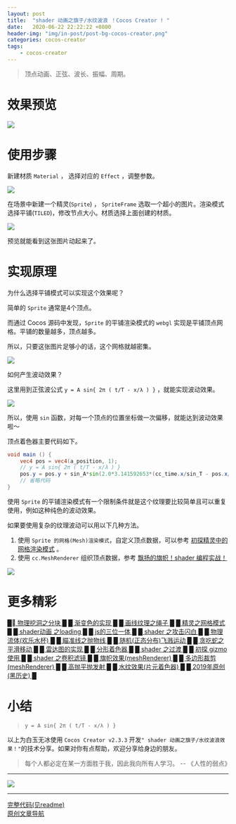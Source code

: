 ```yaml
---
layout: post
title:  "shader 动画之旗子/水纹波浪 ！Cocos Creator ! "
date:   2020-06-22 22:22:22 +0800
header-img: "img/in-post/post-bg-cocos-creator.png"
categories: cocos-creator
tags:
    - cocos-creator
---
```


> 顶点动画、正弦、波长、振幅、周期。   

# 效果预览

![](/img/in-post/202006/22-01.gif)   


# 使用步骤

新建材质 `Material` ， 选择对应的 `Effect` ，调整参数。      

![](/img/in-post/202006/22-02.jpg)   

在场景中新建一个精灵(`Sprite`) ， `SpriteFrame` 选取一个超小的图片。渲染模式选择平铺(`TILED`)，修改节点大小。材质选择上面创建的材质。   

![](/img/in-post/202006/22-03.jpg)   

预览就能看到这张图片动起来了。      

# 实现原理

为什么选择平铺模式可以实现这个效果呢？  

简单的 `Sprite` 通常是4个顶点。  

而通过 Cocos 源码中发现，`Sprite` 的平铺渲染模式的 `webgl` 实现是平铺顶点网格。平铺的数量越多，顶点越多。  

所以，只要这张图片足够小的话，这个网格就越密集。   

![](/img/in-post/202006/22-04.jpg)   

如何产生波动效果？   

这里用到正弦波公式  `y = A sin{ 2π ( t/T - x/λ ) }` ，就能实现波动效果。  

![](/img/in-post/202006/22-05.jpg)   

所以，使用 `sin` 函数，对每一个顶点的位置坐标做一次偏移，就能达到波动效果啦～   

顶点着色器主要代码如下。  

```glsl
void main () {
    vec4 pos = vec4(a_position, 1);
    // y = A sin{ 2π ( t/T - x/λ ) }
    pos.y = pos.y + sin_A*sin(2.0*3.141592653*(cc_time.x/sin_T - pos.x/sin_lamda));
    // 省略代码
}
```

使用 `Sprite` 的平铺渲染模式有一个限制条件就是这个纹理要比较简单且可以重复使用，例如这种纯色的波动效果。  

如果要使用复杂的纹理波动可以用以下几种方法。

1. 使用 `Sprite 的网格(Mesh)渲染模式`，自定义顶点数据，可以参考 [初探精灵中的网格渲染模式](https://mp.weixin.qq.com/s/2FcixeoV-Fg-7OodILECeg) 。   
2. 使用 `cc.MeshRenderer` 组织顶点数据，参考 [飘扬的旗帜！shader 编程实战！](https://mp.weixin.qq.com/s/E5ZjzIFozvPRIIytmtiuTQ)   

![](/img/in-post/202006/22-06.jpg)   


# 更多精彩

[█    物理挖洞之分块    █](https://mp.weixin.qq.com/s/5JbIX7kHyZoGvJjGrXaZug)   [█    渐变色的实现    █](https://mp.weixin.qq.com/s/8pMNeD78fBvF480xiGJCVQ)   [█    画线纹理之绳子    █](https://mp.weixin.qq.com/s/QvJ2DHFhUxO3doNviCqBIg)   [█    精灵之网格模式    █](https://mp.weixin.qq.com/s/2FcixeoV-Fg-7OodILECeg)   [█    shader动画 之loading    █](https://mp.weixin.qq.com/s/QhKzmtpwiQgOzsGPcBHSJQ)   [█    js的三位一体    █](https://mp.weixin.qq.com/s/6wq5ekTtyF_LO_oFBb1vRA)   [█    shader 之攻击闪白    █](https://mp.weixin.qq.com/s/3_ShiqpcJDsBcgeszAMT3Q)  [█    物理流体(欢乐水杯)    █](https://mp.weixin.qq.com/s/8Kz0l46YWxcx6cLukAnt9w)   [█    瞄准线之抛物线    █](https://mp.weixin.qq.com/s/Z-7zQuvjIaBzyQRJslH7bQ)   [█    随机(正态分布)飞溅运动    █](https://mp.weixin.qq.com/s/Qu9Uy55KvUX5sSLt_PTUJQ)   [█    贪吃蛇之平滑移动    █](https://mp.weixin.qq.com/s/qZ7CGFRmncxvQZ0Hhs4g5g)   [█    雷达图的实现  █](https://mp.weixin.qq.com/s/hgybmgTHlga0KgHfz1vIfg)  [█    分形着色器    █](https://mp.weixin.qq.com/s/OuQaI18LwX3Lw7aRcKjDOw)  [█    shader 之过渡    █](https://mp.weixin.qq.com/s/tN2Al3kfo4HwIBGXNjmEDA)   [█    初探 gizmo 使用    █](https://mp.weixin.qq.com/s/YjH9PAWvtgPiDGxp9y7big)   [█    shader 之卷积滤镜    █](https://mp.weixin.qq.com/s/WAajs8p69X8UJFvNiYuNDA)   [█    旗帜效果(meshRenderer)    █](https://mp.weixin.qq.com/s/E5ZjzIFozvPRIIytmtiuTQ)   [█    多边形裁剪(meshRenderer)    █](https://mp.weixin.qq.com/s/r1IEcFXdy4O2Fn4IPs1m_w)   [█    高抛平抛发射    █](https://mp.weixin.qq.com/s/5GgL_pONl0bQPxFz4xtjmQ)   [█    水纹效果(片元着色器)    █](https://mp.weixin.qq.com/s/-5FSWg4YuGgqwv3L9tQ2dA)   [█    2019年原创(黑历史)    █](https://mp.weixin.qq.com/s/-5FSWg4YuGgqwv3L9tQ2dA)   

# 小结  
  
> `y = A sin{ 2π ( t/T - x/λ ) }`

以上为白玉无冰使用 `Cocos Creator v2.3.3` 开发`" shader 动画之旗子/水纹波浪效果！"`的技术分享。如果对你有点帮助，欢迎分享给身边的朋友。  

> 每个人都必定在某一方面胜于我，因此我向所有人学习。    -- 《人性的弱点》

---

![](/img/in-post/bottom.png)  

---

<!-- [原文链接](https://mp.weixin.qq.com/s/8pMNeD78fBvF480xiGJCVQ)    -->
[完整代码(见readme)](https://github.com/baiyuwubing/cocos-creator-examples)   
[原创文章导航](https://mp.weixin.qq.com/s/Ht0kIbaeBEds_wUeUlu8JQ)   